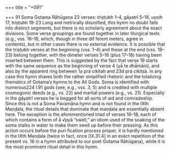 +++
title = "+091"

+++
91
Soma
Gotama Rāhūgaṇa
23 verses: triṣṭubh 1–4, gāyatrī 5–16, uṣṇih 17, triṣṭubh 18–23
Long and metrically disunified, this hymn no doubt falls into distinct segments, but  there is no scholarly agreement about the exact divisions. Some verse groupings are  found together in later liturgical texts (e.g., vss. 16–18, which, though in three dif ferent meters, agree in contents), but in other cases there is no external evidence. It  is possible that the triṣṭubh verses at the beginning (vss. 1–4) and those at the end  (vss. 19–23) belong together, with the dimeter verses 5–16 (plus 17–18) having been  inserted between them. This is suggested by the fact that verse 19 starts with the  same sequence as the beginning of verse 4 (yā́ te dhā́māni), and also by the apparent  ring between 1a prá cikitaḥ and 23d prá cikitsā.
In any case this hymn shares both the rather simplified rhetoric and the totalizing  thematics of Gotama’s hymns to the All Gods. Soma is identified with numerous224 I.91
gods (see, e.g., vss. 3, 5) and is credited with multiple cosmogonic deeds (e.g., vs.  22) and martial powers (e.g., vs. 21). Especially in the gāyatrī verses he is begged for  all sorts of aid and comradeship.
Since this is not a Soma Pavamāna hymn and is not found in the IXth Maṇḍala,  the ritual details that dominate that maṇḍala are essentially absent here. The  exception is the aforementioned triad of verses 16–18, each of which contains a  form of ā́ √pyā “swell,” an idiom used of the soaking of the soma stalks in water  to make them swell up before their pressing. As this action occurs before the puri
fication process proper, it is hardly mentioned in the IXth Maṇḍala (twice in fact,  once [IX.31.4] in an exact repetition of the present vs. 16 in a hymn attributed  to our poet Gotama Rāhūgaṇa), while it is the most prominent ritual detail in  this hymn.